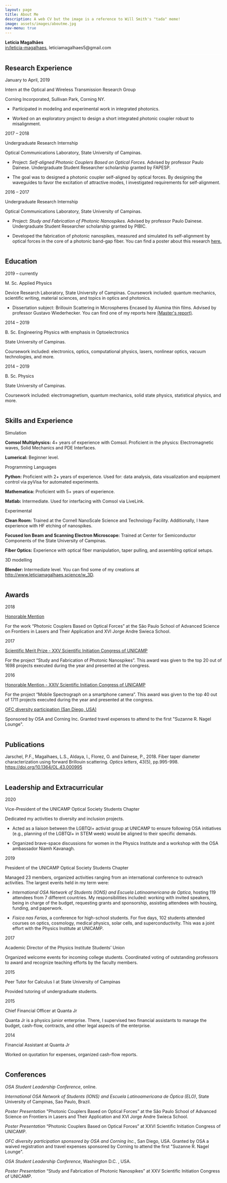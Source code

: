 ```yaml
---
layout: page
title: About Me
description: A web CV but the image is a reference to Will Smith's "tada" meme!
image: assets/images/aboutme.jpg
nav-menu: true
---
```


  <style>

    body.aboutme {
      margin: 0 auto;
      max-width: 50em;
      padding-left: 20px;
      padding-right: 20px;
      padding-top: 50px;
      padding-bottom: 50px;
      hyphens: auto;
      word-wrap: break-word;
      text-rendering: optimizeLegibility;
      font-kerning: normal;
    }

      p, h2, h3 {
        orphans: 3;
        widows: 3;
      }
      h2, h3, h4 {
        page-break-after: avoid;
      }
    }
    p {
      margin: 1em 0;
    }
    img {
      max-width: 100%;
    }
    h1, h2, h3, h4, h5, h6 {
      margin-top: 1.4em;
    }
    h5, h6 {
      font-size: 1em;
      font-style: italic;
    }
    h6 {
      font-weight: normal;
    }
    ol, ul {
      padding-left: 1.7em;
      margin-top: 1em;
    }
    li > ol, li > ul {
      margin-top: 0;
    }
    blockquote {
      margin: 1em 0 1em 1.7em;
      padding-left: 1em;
      border-left: 2px solid #ffffff;
      color:#cceeff;
    }
    code {
      font-family: Menlo, Monaco, 'Lucida Console', Consolas, monospace;
      font-size: 85%;
      margin: 0;
    }
    pre {
      margin: 1em 0;
      overflow: auto;
    }
    pre code {
      padding: 0;
      overflow: visible;
    }
    .sourceCode {
     background-color: transparent;
     overflow: visible;
    }
    hr {
      background-color: white;
      border: none;
      height: 1px;
      margin: 1em 0;
    }
    table {
      margin: 1em 0;
      border-collapse: collapse;
      width: 100%;
      overflow-x: auto;
      display: block;
      font-variant-numeric: lining-nums tabular-nums;
    }
    table caption {
      margin-bottom: 0.75em;
    }
    tbody {
      margin-top: 0.5em;
      border-top: 1px solid #ffffff;
      border-bottom: 1px solid #ffffff;
    }
    th {
      border-top: 1px solid #ffffff;
      padding: 0.25em 0.5em 0.25em 0.5em;
    }
    td {
      padding: 0.125em 0.5em 0.25em 0.5em;
    }
    header {
      margin-bottom: 4em;
      text-align: center;
    }

    code{white-space: pre-wrap;}
    span.smallcaps{font-variant: small-caps;}
    span.underline{text-decoration: underline;}
    div.column{display: inline-block; vertical-align: top; width: 50%;}
    div.hanging-indent{margin-left: 1.5em; text-indent: -1.5em;}
    ul.task-list{list-style: none;}
    .display.math{display: block; text-align: center; margin: 0.5rem auto;}
  </style>


<body class="aboutme">
<p><strong>Letícia Magalhães</strong><br />
<a href="https://www.linkedin.com/in/leticia-magalhaes/">in/leticia-magalhaes</a>, leticiamagalhaes5@gmail.com</p>
<div style="color: cvrulecolor">

<hr />
<h2>Research Experience</h2>
</div>
<p><span><span style="color: cvdurationcolor">January to April, 2019</span></span></p>
<p><span><span style="color: cvtitlecolor">Intern at the Optical and Wireless Transmission Research Group</span></span></p>
<p>Corning Incorporated, Sullivan Park, Corning NY.</p>
<ul>
<li><p>Participated in modeling and experimental work in integrated photonics.</p></li>
<li><p>Worked on an exploratory project to design a short integrated photonic coupler robust to misalignment.</p></li>
</ul>
<p><span><span style="color: cvdurationcolor">2017 – 2018</span></span></p>
<p><span><span style="color: cvtitlecolor">Undergraduate Research Internship</span></span></p>
<p>Optical Communications Laboratory, State University of Campinas.</p>
<ul>
<li><p>Project: <em>Self-aligned Photonic Couplers Based on Optical Forces.</em> Advised by professor Paulo Dainese. Undergraduate Student Researcher scholarship granted by FAPESP.</p></li>
<li><p>The goal was to designed a photonic coupler self-aligned by optical forces. By designing the waveguides to favor the excitation of attractive modes, I investigated requirements for self-alignment.</p></li>
</ul>
<p><span><span style="color: cvdurationcolor">2016 – 2017</span></span></p>
<p><span><span style="color: cvtitlecolor">Undergraduate Research Internship</span></span></p>
<p>Optical Communications Laboratory, State University of Campinas.</p>
<ul>
<li><p>Project: <em>Study and Fabrication of Photonic Nanospikes.</em> Advised by professor Paulo Dainese. Undergraduate Student Researcher scholarship granted by PIBIC.</p></li>
<li><p>Developed the fabrication of photonic nanospikes, measured and simulated its self-alignment by optical forces in the core of a photonic band-gap fiber. You can find a poster about this research <a href="assets/pdf/Poster_PIBIC2017.pdf" target="blank">here.</a></p></li>
</ul>
<div style="color: cvrulecolor">
<hr />
<h2>Education</h2>
</div>
<p><span><span style="color: cvdurationcolor">2019 – currently</span></span></p>
<p><span><span style="color: cvtitlecolor">M. Sc. Applied Physics</span></span></p>
<p>Device Research Laboratory, State University of Campinas. Coursework included: quantum mechanics, scientific writing, material sciences, and topics in optics and photonics.</p>
<ul>
<li><p>Dissertation subject: Brillouin Scattering in Microspheres Encased by Alumina thin films. Advised by professor Gustavo Wiederhecker. You can find one of my reports here <a href="assets/pdf/Relatorio_Parcial_FAPESP_corrigido.pdf" target="blank">(Master's report)</a>.</p></li>
</ul>
<p><span><span style="color: cvdurationcolor">2014 – 2019</span></span></p>
<p><span><span style="color: cvtitlecolor">B. Sc. Engineering Physics with emphasis in Optoelectronics</span></span></p>
<p>State University of Campinas.</p>
<p>Coursework included: electronics, optics, computational physics, lasers, nonlinear optics, vacuum technologies, and more.</p>
<p><span><span style="color: cvdurationcolor">2014 – 2019</span></span></p>
<p><span><span style="color: cvtitlecolor">B. Sc. Physics</span></span></p>
<p>State University of Campinas.</p>
<p>Coursework included: electromagnetism, quantum mechanics, solid state physics, statistical physics, and more.</p>
<div style="color: cvrulecolor">
<hr />
<h2>Skills and Experience</h2>
</div>
<p><span><span style="color: cvheadingcolor">Simulation</span></span></p>
<p><strong>Comsol Multiphysics:</strong> 4+ years of experience with Comsol. Proficient in the physics: Electromagnetic waves, Solid Mechanics and PDE Interfaces.</p>
<p><strong>Lumerical:</strong> Beginner level.</p>
<p><span><span style="color: cvheadingcolor">Programming Languages</span></span></p>
<p><strong>Python:</strong> Proficient with 2+ years of experience. Used for: data analysis, data visualization and equipment control via pyVisa for automated experiments.</p>
<p><strong>Mathematica:</strong> Proficient with 5+ years of experience.</p>
<p><strong>Matlab:</strong> Intermediate. Used for interfacing with Comsol via LiveLink.</p>
<p><span><span style="color: cvheadingcolor">Experimental</span></span></p>
<p><strong>Clean Room:</strong> Trained at the Cornell NanoScale Science and Technology Facility. Additionally, I have experience with HF etching of nanospikes.</p>
<p><strong>Focused Ion Beam and Scanning Electron Microscope:</strong> Trained at Center for Semiconductor Components of the State University of Campinas.</p>
<p><strong>Fiber Optics:</strong> Experience with optical fiber manipulation, taper pulling, and assembling optical setups.</p>
<p><span><span style="color: cvheadingcolor">3D modelling</span></span></p>
<p><strong>Blender:</strong> Intermediate level. You can find some of my creations at <a href="http://www.leticiamagalhaes.science/w_3D.html">http://www.leticiamagalhaes.science/w_3D</a>.</p>
<div style="color: cvrulecolor">
<hr />
<h2>Awards</h2>
</div>
<p><span><span style="color: cvdurationcolor">2018</span></span></p>
<p><span><span style="color: cvtitlecolor"><a href= "https://sites.google.com/view/laserfrontiers/home?authuser=0">Honorable Mention </a></span></span></p>
<p>For the work “Photonic Couplers Based on Optical Forces” at the São Paulo School of Advanced Science on Frontiers in Lasers and Their Application and XVI Jorge Andre Swieca School.</p>
<p><span><span style="color: cvdurationcolor">2017</span></span></p>
<p><span><span style="color: cvtitlecolor"><a href="https://www.prp.unicamp.br/pibic/congressos/xxvcongresso/">Scientific Merit Prize - XXV Scientific Initiation Congress of UNICAMP</a></span></span></p>
<p>For the project “Study and Fabrication of Photonic Nanospikes”. This award was given to the top 20 out of 1698 projects executed during the year and presented at the congress.</p>
<p><span><span style="color: cvdurationcolor">2016</span></span></p>
<p><span><span style="color: cvtitlecolor"><a href="https://www.prp.unicamp.br/pibic/congressos/xxivcongresso/">Honorable Mention - XXIV Scientific Initiation Congress of UNICAMP</a></span></span></p>
<p>For the project “Mobile Spectrograph on a smartphone camera”. This award was given to the top 40 out of 1711 projects executed during the year and presented at the congress.</p>
<p><span><span style="color: cvtitlecolor"><a href="https://portal.ifi.unicamp.br/a-instituicao/noticias/13-outras-noticias/1001-ainda-sobre-as-mulheres-corning-inc-e-optical-society-of-america-promovem-viagem-de-aluna-do-ifgw-a-ofc-2018">OFC diversity participation (San Diego, USA)</a></span></span></p>
<p>Sponsored by OSA and Corning Inc. Granted travel expenses to attend to the first "Suzanne R. Nagel Lounge".</p>
<div style="color: cvrulecolor">
<hr />
<h2>Publications</h2>
</div>
<p>Jarschel, P.F., Magalhaes, L.S., Aldaya, I., Florez, O. and Dainese, P., 2018. Fiber taper diameter characterization using forward Brillouin scattering. <em>Optics letters</em>, 43(5), pp.995-998. <a href="https://doi.org/10.1364/OL.43.000995">https://doi.org/10.1364/OL.43.000995</a></p>


<div style="color: cvrulecolor">
<hr />
<h2>Leadership and Extracurricular</h2>
</div>
<p><span><span style="color: cvdurationcolor">2020</span></span></p>
<p><span><span style="color: cvtitlecolor">Vice-President of the UNICAMP Optical Society Students Chapter</span></span></p>
<p>Dedicated my activities to diversity and inclusion projects.</p>
<ul>
<li><p>Acted as a liaison between the LGBTQI+ activist group at UNICAMP to ensure following OSA initiatives (e.g., planning of the LGBTQI+ in STEM week) would be aligned to their specific demands.</p></li>
<li><p>Organized brave-space discussions for women in the Physics Institute and a workshop with the OSA ambassador Niamh Kavanagh.</p></li>
</ul>
<p><span><span style="color: cvdurationcolor">2019</span></span></p>
<p><span><span style="color: cvtitlecolor">President of the UNICAMP Optical Society Students Chapter</span></span></p>
<p>Managed 23 members, organized activities ranging from an international conference to outreach activities. The largest events held in my term were:</p>
<ul>
<li><p><em>International OSA Network of Students (IONS) and Escuela Latinoamericana de Optica</em>, hosting 119 attendees from 7 different countries. My responsibilities included: working with invited speakers, being in charge of the budget, requesting grants and sponsorship, assisting attendees with housing, funding, and paperwork.</p></li>
<li><p><em>Fisica nas Ferias</em>, a conference for high-school students. For five days, 102 students attended courses on optics, cosmology, medical physics, solar cells, and superconductivity. This was a joint effort with the Physics Institute at UNICAMP.</p></li>
</ul>
<p><span><span style="color: cvdurationcolor">2017</span></span></p>
<p><span><span style="color: cvtitlecolor">Academic Director of the Physics Institute Students’ Union</span></span></p>
<p>Organized welcome events for incoming college students. Coordinated voting of outstanding professors to award and recognize teaching efforts by the faculty members.</p>
<p><span><span style="color: cvdurationcolor">2015</span></span></p>
<p><span><span style="color: cvtitlecolor">Peer Tutor for Calculus I at State University of Campinas</span></span></p>
<p>Provided tutoring of undergraduate students.</p>
<p><span><span style="color: cvdurationcolor">2015</span></span></p>
<p><span><span style="color: cvtitlecolor">Chief Financial Officer at Quanta Jr</span></span></p>
<p>Quanta Jr is a physics junior enterprise. There, I supervised two financial assistants to manage the budget, cash-flow, contracts, and other legal aspects of the enterprise.</p>
<p><span><span style="color: cvdurationcolor">2014</span></span></p>
<p><span><span style="color: cvtitlecolor">Financial Assistant at Quanta Jr</span></span></p>
<p>Worked on quotation for expenses, organized cash-flow reports.</p>
<div style="color: cvrulecolor">
<hr />
<h2>Conferences</h2>
</div>
<p><em>OSA Student Leadership Conference</em>, online.</p>
<p><em>International OSA Network of Students (IONS) and Escuela Latinoamericana de Óptica (ELO)</em>, State University of Campinas, Sao Paulo, Brazil.</p>
<p><em>Poster Presentation</em> "Photonic Couplers Based on Optical Forces” at the São Paulo School of Advanced Science on Frontiers in Lasers and Their Application and XVI Jorge Andre Swieca School.</p>
<p><em>Poster Presentation</em> “Photonic Couplers Based on Optical Forces” at XXVI Scientific Initiation Congress of UNICAMP.</p>
<p><em>OFC diversity participation sponsored by OSA and Corning Inc.</em>, San Diego, USA. Granted by OSA a waived registration and travel expenses sponsored by Corning to attend the first "Suzanne R. Nagel Lounge".</p>
<p><em>OSA Student Leadership Conference</em>, Washington D.C. , USA.</p>
<p><em>Poster Presentation</em> “Study and Fabrication of Photonic Nanospikes” at XXV Scientific Initiation Congress of UNICAMP.</p>
</body>
